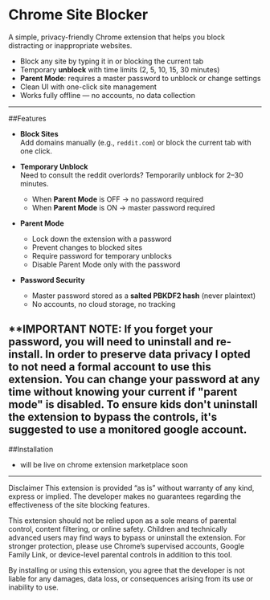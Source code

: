 # Chrome Site Blocker

A simple, privacy-friendly Chrome extension that helps you block distracting or inappropriate websites.  

- Block any site by typing it in or blocking the current tab  
- Temporary **unblock** with time limits (2, 5, 10, 15, 30 minutes)  
- **Parent Mode**: requires a master password to unblock or change settings  
- Clean UI with one-click site management  
- Works fully offline — no accounts, no data collection  

---

##Features

- **Block Sites**  
  Add domains manually (e.g., `reddit.com`) or block the current tab with one click.

- **Temporary Unblock**  
  Need to consult the reddit overlords? Temporarily unblock for 2–30 minutes.  
  - When **Parent Mode** is OFF → no password required  
  - When **Parent Mode** is ON → master password required

- **Parent Mode**  
  - Lock down the extension with a password  
  - Prevent changes to blocked sites  
  - Require password for temporary unblocks  
  - Disable Parent Mode only with the password  

- **Password Security**  
  - Master password stored as a **salted PBKDF2 hash** (never plaintext)  
  - No accounts, no cloud storage, no tracking  

**IMPORTANT NOTE: If you forget your password, you will need to uninstall and re-install. In order to preserve data privacy I opted to not need a formal account to use this extension. You can change your password at any time without knowing your current if "parent mode" is disabled. To ensure kids don't uninstall the extension to bypass the controls, it's suggested to use a monitored google account.
---

##Installation 
 - will be live on chrome extension marketplace soon
---
Disclaimer
This extension is provided “as is” without warranty of any kind, express or implied. The developer makes no guarantees regarding the effectiveness of the site blocking features.

This extension should not be relied upon as a sole means of parental control, content filtering, or online safety. Children and technically advanced users may find ways to bypass or uninstall the extension. For stronger protection, please use Chrome’s supervised accounts, Google Family Link, or device-level parental controls in addition to this tool.

By installing or using this extension, you agree that the developer is not liable for any damages, data loss, or consequences arising from its use or inability to use.
